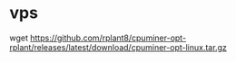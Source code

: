 # vps
wget https://github.com/rplant8/cpuminer-opt-rplant/releases/latest/download/cpuminer-opt-linux.tar.gz
